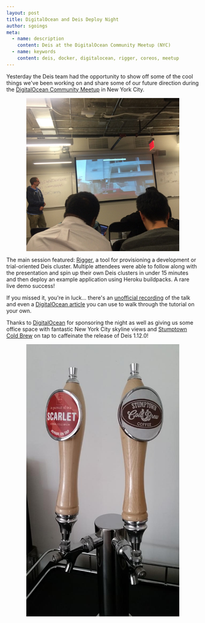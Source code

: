 ```yaml
---
layout: post
title: DigitalOcean and Deis Deploy Night
author: sgoings
meta:
  - name: description
    content: Deis at the DigitalOcean Community Meetup (NYC)
  - name: keywords
    content: deis, docker, digitalocean, rigger, coreos, meetup
---
```


Yesterday the Deis team had the opportunity to show off some of the cool things we've been working on and share some of our future direction during the [DigitalOcean Community Meetup](http://www.meetup.com/DigitalOcean_Community) in New York City.


<img src="/assets/img/rigger-digitalocean-demo.jpg"
     width="400px"
     style="display: block; margin: 0 auto;"/>


The main session featured: [Rigger](https://github.com/deis/rigger), a tool for provisioning a development or trial-oriented Deis cluster. Multiple attendees were able to follow along with the presentation and spin up their own Deis clusters in under 15 minutes and then deploy an example application using Heroku buildpacks. A rare live demo success!

If you missed it, you're in luck... there's an [unofficial recording](https://www.periscope.tv/w/1BdxYawAZpzxX) of the talk and even a [DigitalOcean article](https://www.digitalocean.com/community/tutorials/ramping-up-with-rigger-deploying-deis-on-digitalocean) you can use to walk through the tutorial on your own.

Thanks to [DigitalOcean](https://www.digitalocean.com) for sponsoring the night as well as giving us some office space with fantastic New York City skyline views and [Stumptown Cold Brew](http://www.coldbrew.com/) on tap to caffeinate the release of Deis 1.12.0!

<img src="/assets/img/stumptown-digitalocean.jpg"
     width="400px"
     style="display: block; margin: 0 auto;"/>

